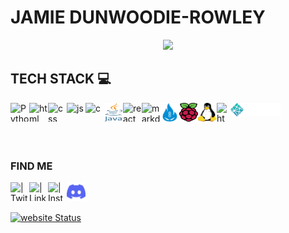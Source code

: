 # JAMIE DUNWOODIE-ROWLEY




<!-- <table align="center">
<td>
 <a href="https://github.com/jaorow/github-readme-stats" ><img  src="https://github-readme-stats.vercel.app/api?username=jaorow&show_icons=true&theme=radical&include_all_commits=true&hide_border=true" alt="Anurag's github stats" /></a>  
</td>
 </table> -->
<div align="center">
<a href="https://github.com/jaorow/github-readme-stats" >
<img  src="https://github-readme-stats.vercel.app/api/top-langs/?username=jaorow&layout=compact&theme=radical&hide_border=true" /></a> 
</div>

## TECH STACK   💻

<div>
<img align="left" alt="  Python" width="30px" height = "30" src="https://upload.wikimedia.org/wikipedia/commons/1/1f/Python_logo_01.svg" /> 


<img align="left" alt="html" width="30px" height = "30" src="https://upload.wikimedia.org/wikipedia/commons/3/38/HTML5_Badge.svg" /> 

<img align="left" alt="css" width="30px" height = "30" src="https://upload.wikimedia.org/wikipedia/commons/6/62/CSS3_logo.svg" /> 

<img align="left" alt="js" width="30px" height = "30" src="https://upload.wikimedia.org/wikipedia/commons/9/99/Unofficial_JavaScript_logo_2.svg" /> 

<img align="left" alt="c" width="30px" height = "30" src="https://upload.wikimedia.org/wikipedia/commons/1/19/C_Logo.png" /> 

<img align="left" alt="java" width="30px" height = "30" src="img/java.svg" /> 

<img align="left" alt="react" width="30px" height = "30" src="https://upload.wikimedia.org/wikipedia/commons/a/a7/React-icon.svg" /> 


<img align="left" alt="markdown" width="30px" height = "30" src="https://upload.wikimedia.org/wikipedia/commons/4/41/1280px_Markdown_with_White_Background.png" /> 

<img align="left" alt="ardwino" width="30px" height = "30" src="img/ardwino.png" /> 

<img align="left" alt="raspbery-pi" width="30px" height = "30" src="img/rasp2.svg" /> 

<img align="left" alt="linx" width="30px" height = "30" src="img/linux.png" /> 


<img align="left" alt="html" height = "30" width="22px" src="https://upload.wikimedia.org/wikipedia/commons/5/51/Windows_Terminal_logo.svg" /> 

<!-- put at end as there is a large left section to this immage -->
<img align="left" alt="html" width="80px" src="img/netlify.png" /> 

</div>

<br>
<br>
<br>
<br>


<!---

this is where find me content starts...

--->

### FIND ME


<!-- 

website when i have a good website (orthou there is a github website thingy so idk if this will be good!)

[<img align="left" alt="" width="22px" src="https://upload.wikimedia.org/wikipedia/commons/thumb/c/c0/Gnome-emblem-web.svg/100px-Gnome-emblem-web.svg.png" />][website] -->

[<img align="left" alt=" | Twitter" width="30px" height = "30" src="https://upload.wikimedia.org/wikipedia/sco/9/9f/Twitter_bird_logo_2012.svg" />][twitter]

[<img align="left" alt=" | LinkedIn" width="30px" height = "30" src="https://upload.wikimedia.org/wikipedia/commons/c/ca/LinkedIn_logo_initials.png" />][linkedin]

[<img align="left" alt=" | Instagram" width="30px" height = "30" src="https://upload.wikimedia.org/wikipedia/commons/9/96/Instagram.svg" />][instagram]

[<img align="left" alt=" | discord" width="30px" height = "30" src="img/discord2.svg" />][discord]



<br />
<br />

<!-- [website]: https:/webaddress when ready -->
[twitter]: https://twitter.com/Jamiedunwoodie
[instagram]: https://www.instagram.com/jamiedunwoodie/
[linkedin]: https://nz.linkedin.com/in/jamie-dunwoodie-rowley-960287223
[discord]: https://discordapp.com/users/jambles#5467






[![website Status](https://api.netlify.com/api/v1/badges/600060d9-e60e-424f-b460-db16ae5f4719/deploy-status)](https://app.netlify.com/sites/dunwoodie-rowely/deploys)
